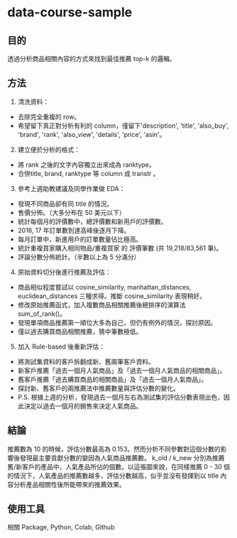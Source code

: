 # data-course-sample
## 目的
透過分析商品相關內容的方式來找到最佳推薦 top-k 的邏輯。

## 方法
1. 清洗資料：
- 去除完全重複的 row。
- 希望留下真正對分析有利的 column，僅留下'description', 'title', 'also_buy', 'brand', 'rank', 'also_view', 'details', 'price', 'asin'。

2. 建立便於分析的格式：
- 將 rank 之後的文字內容獨立出來成為 ranktype。
- 合併title, brand, ranktype 等 column 成 transtr 。

3. 參考上週助教建議及同學作業做 EDA：
- 發現不同商品卻有同 title 的情況。
- 售價分佈。（大多分布在 50 美元以下）
- 統計每個月的評價數中，總評價數和新用戶的評價數。
- 2016, 17 年訂單數到達高峰後逐月下降。
- 每月訂單中，新進用戶的訂單數量佔比極高。
- 統計重複買家購入相同物品/重複買家 的 評價筆數 (共 19,218/83,561 筆)。
- 評論分數分佈統計。（半數以上為 5 分滿分）

4. 原始資料切分後進行推薦及評估：
- 商品相似程度嘗試以 cosine_similarity, manhattan_distances, euclidean_distances 三種求得。推斷 cosine_similarity 表現稍好。
- 修改原始推薦函式，加入複數商品相關推薦後總排序的演算法 sum_of_rank()。
- 發現單項商品推薦第一順位大多為自己，但仍有例外的情況，探討原因。
- 僅以過去購買商品相關推薦，猜中筆數極低。

5. 加入 Rule-based 後重新評估：
- 將測試集資料的客戶拆翻成新、舊兩筆客戶資料。
- 新客戶推薦「過去一個月人氣商品」及「過去一個月人氣商品的相關商品」。
- 舊客戶推薦「過去購買商品的相關商品」及「過去一個月人氣商品」。
- 探討新、舊客戶的兩推薦法中推薦數量與評估分數的變化。
- P.S. 根據上週的分析，發現過去一個月左右為測試集的評估分數表現出色，因此決定以過去一個月的銷售來決定人氣商品。

## 結論
推薦數為 10 的時候，評估分數最高為 0.153。然而分析不同參數對這個分數的影響後發現最主要貢獻分數的變因為人氣商品推薦數。
k_old / k_new 分別為推薦舊/新客戶的產品中，人氣產品所佔的個數。以這張圖來說，在同樣推薦 0 - 30 個的情況下，人氣產品的推薦數越多，評估分數越高，似乎並沒有發揮到以 title 內容分析產品相關性後所能帶來的推薦效果。

## 使用工具
相關 Package, Python, Colab, Github

